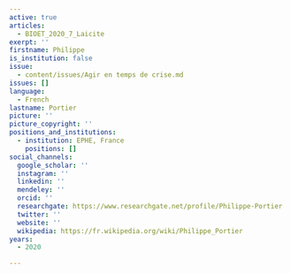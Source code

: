 ```yaml
---
active: true
articles:
  - BIOET_2020_7_Laicite
exerpt: ''
firstname: Philippe
is_institution: false
issue:
  - content/issues/Agir en temps de crise.md
issues: []
language:
  - French
lastname: Portier
picture: ''
picture_copyright: ''
positions_and_institutions:
  - institution: EPHE, France
    positions: []
social_channels:
  google_scholar: ''
  instagram: ''
  linkedin: ''
  mendeley: ''
  orcid: ''
  researchgate: https://www.researchgate.net/profile/Philippe-Portier
  twitter: ''
  website: ''
  wikipedia: https://fr.wikipedia.org/wiki/Philippe_Portier
years:
  - 2020

---
```

